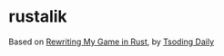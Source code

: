 # rustalik

Based on [Rewriting My Game in Rust](https://www.youtube.com/watch?v=JyDGRI9KjD0), by [Tsoding Daily](https://www.youtube.com/channel/UCrqM0Ym_NbK1fqeQG2VIohg)
